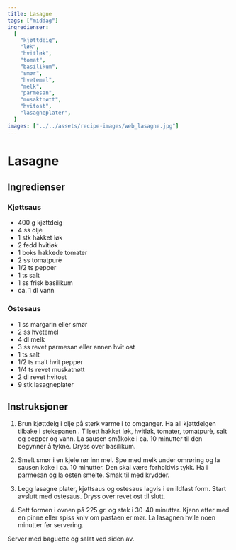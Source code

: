 ```yaml
---
title: Lasagne
tags: ["middag"]
ingredienser:
  [
    "kjøttdeig",
    "løk",
    "hvitløk",
    "tomat",
    "basilikum",
    "smør",
    "hvetemel",
    "melk",
    "parmesan",
    "musaktnøtt",
    "hvitost",
    "lasagneplater",
  ]
images: ["../../assets/recipe-images/web_lasagne.jpg"]
---
```


# Lasagne

## Ingredienser

### Kjøttsaus

- 400 g kjøttdeig
- 4 ss olje
- 1 stk hakket løk
- 2 fedd hvitløk
- 1 boks hakkede tomater
- 2 ss tomatpurè
- 1/2 ts pepper
- 1 ts salt
- 1 ss frisk basilikum
- ca. 1 dl vann

### Ostesaus

- 1 ss margarin eller smør
- 2 ss hvetemel
- 4 dl melk
- 3 ss revet parmesan eller annen hvit ost
- 1 ts salt
- 1/2 ts malt hvit pepper
- 1/4 ts revet muskatnøtt
- 2 dl revet hvitost
- 9 stk lasagneplater

## Instruksjoner

1. Brun kjøttdeig i olje på sterk varme i to omganger. Ha all kjøttdeigen tilbake i stekepanen . Tilsett hakket løk, hvitløk, tomater, tomatpurè, salt og pepper og vann. La sausen småkoke i ca. 10 minutter til den begynner å tykne. Dryss over basilikum.

2. Smelt smør i en kjele rør inn mel. Spe med melk under omrøring og la sausen koke i ca. 10 minutter. Den skal være forholdvis tykk. Ha i parmesan og la osten smelte. Smak til med krydder.

3. Legg lasagne plater, kjøttsaus og ostesaus lagvis i en ildfast form. Start avslutt med ostesaus. Dryss over revet ost til slutt.

4. Sett formen i ovnen på 225 gr. og stek i 30-40 minutter. Kjenn etter med en pinne eller spiss kniv om pastaen er mør. La lasagnen hvile noen minutter før servering.

Server med baguette og salat ved siden av.
